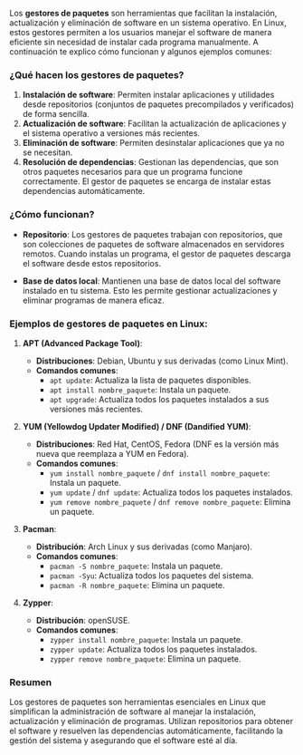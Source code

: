 Los **gestores de paquetes** son herramientas que facilitan la instalación, actualización y eliminación de software en un sistema operativo. En Linux, estos gestores permiten a los usuarios manejar el software de manera eficiente sin necesidad de instalar cada programa manualmente. A continuación te explico cómo funcionan y algunos ejemplos comunes:

### ¿Qué hacen los gestores de paquetes?

1. **Instalación de software**: Permiten instalar aplicaciones y utilidades desde repositorios (conjuntos de paquetes precompilados y verificados) de forma sencilla.
2. **Actualización de software**: Facilitan la actualización de aplicaciones y el sistema operativo a versiones más recientes.
3. **Eliminación de software**: Permiten desinstalar aplicaciones que ya no se necesitan.
4. **Resolución de dependencias**: Gestionan las dependencias, que son otros paquetes necesarios para que un programa funcione correctamente. El gestor de paquetes se encarga de instalar estas dependencias automáticamente.

### ¿Cómo funcionan?

- **Repositorio**: Los gestores de paquetes trabajan con repositorios, que son colecciones de paquetes de software almacenados en servidores remotos. Cuando instalas un programa, el gestor de paquetes descarga el software desde estos repositorios.

- **Base de datos local**: Mantienen una base de datos local del software instalado en tu sistema. Esto les permite gestionar actualizaciones y eliminar programas de manera eficaz.

### Ejemplos de gestores de paquetes en Linux:

1. **APT (Advanced Package Tool)**:
    - **Distribuciones**: Debian, Ubuntu y sus derivadas (como Linux Mint).
    - **Comandos comunes**:
        - `apt update`: Actualiza la lista de paquetes disponibles.
        - `apt install nombre_paquete`: Instala un paquete.
        - `apt upgrade`: Actualiza todos los paquetes instalados a sus versiones más recientes.
2. **YUM (Yellowdog Updater Modified) / DNF (Dandified YUM)**:
    - **Distribuciones**: Red Hat, CentOS, Fedora (DNF es la versión más nueva que reemplaza a YUM en Fedora).
    - **Comandos comunes**:
        - `yum install nombre_paquete` / `dnf install nombre_paquete`: Instala un paquete.
        - `yum update` / `dnf update`: Actualiza todos los paquetes instalados.
        - `yum remove nombre_paquete` / `dnf remove nombre_paquete`: Elimina un paquete.
3. **Pacman**:
    
    - **Distribución**: Arch Linux y sus derivadas (como Manjaro).
    - **Comandos comunes**:
        - `pacman -S nombre_paquete`: Instala un paquete.
        - `pacman -Syu`: Actualiza todos los paquetes del sistema.
        - `pacman -R nombre_paquete`: Elimina un paquete.
4. **Zypper**:
    
    - **Distribución**: openSUSE.
    - **Comandos comunes**:
        - `zypper install nombre_paquete`: Instala un paquete.
        - `zypper update`: Actualiza todos los paquetes instalados.
        - `zypper remove nombre_paquete`: Elimina un paquete.

### Resumen

Los gestores de paquetes son herramientas esenciales en Linux que simplifican la administración de software al manejar la instalación, actualización y eliminación de programas. Utilizan repositorios para obtener el software y resuelven las dependencias automáticamente, facilitando la gestión del sistema y asegurando que el software esté al día.